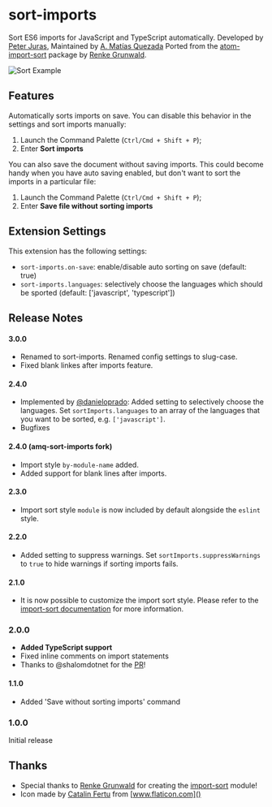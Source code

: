 # sort-imports

Sort ES6 imports for JavaScript and TypeScript automatically.
Developed by [Peter Juras](https://github.com/peterjuras),
Maintained by [A. Matías Quezada](https://github.com/amatiasq)
Ported from the [atom-import-sort](https://atom.io/packages/atom-import-sort) package by [Renke Grunwald](https://github.com/renke).

![Sort Example](http://i.imgur.com/XEzc7EU.gif)

## Features

Automatically sorts imports on save. You can disable this behavior in the settings and sort imports manually:

1. Launch the Command Palette (`Ctrl/Cmd + Shift + P`);
1. Enter **Sort imports**

You can also save the document without saving imports. This could become handy when you have auto saving enabled, but don't want to sort the imports in a particular file:

1. Launch the Command Palette (`Ctrl/Cmd + Shift + P`);
1. Enter **Save file without sorting imports**

## Extension Settings

This extension has the following settings:

* `sort-imports.on-save`: enable/disable auto sorting on save (default: true)
* `sort-imports.languages`: selectively choose the languages which should be sported (default: ['javascript', 'typescript'])

## Release Notes

#### 3.0.0

- Renamed to sort-imports. Renamed config settings to slug-case.
- Fixed blank linkes after imports feature.

#### 2.4.0

- Implemented by [@danieloprado](https://github.com/danieloprado): Added setting to selectively choose the languages. Set `sortImports.languages` to an array of the languages that you want to be sorted, e.g. `['javascript']`.
- Bugfixes

#### 2.4.0 (amq-sort-imports fork)

- Import style `by-module-name` added.
- Added support for blank lines after imports.

#### 2.3.0

- Import sort style `module` is now included by default alongside the `eslint` style.

#### 2.2.0

- Added setting to suppress warnings. Set `sortImports.suppressWarnings` to `true` to hide warnings if sorting imports fails.

#### 2.1.0

- It is now possible to customize the import sort style. Please refer to the [import-sort documentation](https://github.com/renke/import-sort#using-a-different-style-or-parser) for more information.

### 2.0.0

- **Added TypeScript support**
- Fixed inline comments on import statements
- Thanks to @shalomdotnet for the [PR](https://github.com/peterjuras/vsc-sort-imports/pull/2)!

#### 1.1.0

- Added 'Save without sorting imports' command

### 1.0.0

Initial release

## Thanks

- Special thanks to [Renke Grunwald](https://github.com/renke) for creating the [import-sort](https://github.com/renke/import-sort) module!
- Icon made by [Catalin Fertu](http://www.flaticon.com/authors/catalin-fertu) from [www.flaticon.com]()
